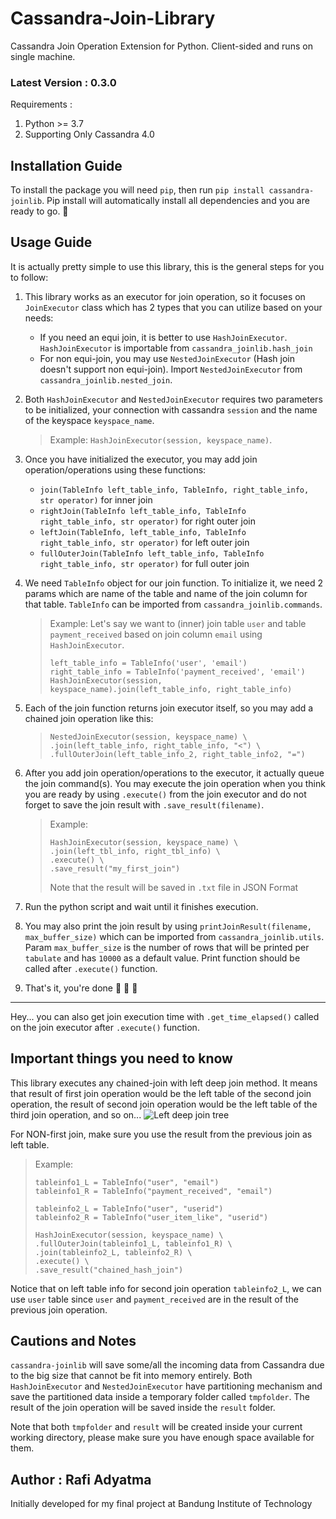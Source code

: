 # Cassandra-Join-Library
Cassandra Join Operation Extension for Python. Client-sided and runs on single machine.
### Latest Version : 0.3.0

Requirements :
1. Python >= 3.7
2. Supporting Only Cassandra 4.0

## Installation Guide
To install the package you will need `pip`, then run `pip install cassandra-joinlib`.
Pip install will automatically install all dependencies and you are ready to go. 🍻

## Usage Guide
It is actually pretty simple to use this library, this is the general steps for you to follow:
1. This library works as an executor for join operation, so it focuses on `JoinExecutor` class which has 2 types that you can utilize based on your needs:
    - If you need an equi join, it is better to use `HashJoinExecutor`. `HashJoinExecutor` is importable from `cassandra_joinlib.hash_join`
    - For non equi-join, you may use `NestedJoinExecutor` (Hash join doesn't support non equi-join). Import `NestedJoinExecutor` from `cassandra_joinlib.nested_join`. 
2. Both `HashJoinExecutor` and `NestedJoinExecutor` requires two parameters to be initialized, your connection with cassandra `session` and the name of the keyspace `keyspace_name`. 
    > Example: `HashJoinExecutor(session, keyspace_name)`.
4. Once you have initialized the executor, you may add join operation/operations using these functions:
   - `join(TableInfo left_table_info, TableInfo, right_table_info, str operator)` for inner join
   - `rightJoin(TableInfo left_table_info, TableInfo right_table_info, str operator)` for right outer join
   - `leftJoin(TableInfo, left_table_info, TableInfo right_table_info, str operator)` for left outer join
   - `fullOuterJoin(TableInfo left_table_info, TableInfo right_table_info, str operator)` for full outer join
5. We need `TableInfo` object for our join function. To initialize it, we need 2 params which are name of the table and name of the join column for that table. `TableInfo` can be imported from `cassandra_joinlib.commands`.
    > Example: Let's say we want to (inner) join table `user` and table `payment_received` based on join column `email` using `HashJoinExecutor`.
    > 
    > ```
    > left_table_info = TableInfo('user', 'email')
    > right_table_info = TableInfo('payment_received', 'email')
    > HashJoinExecutor(session, keyspace_name).join(left_table_info, right_table_info)
    > ```
5. Each of the join function returns join executor itself, so you may add a chained join operation like this:
    > ```
    > NestedJoinExecutor(session, keyspace_name) \
    > .join(left_table_info, right_table_info, "<") \
    > .fullOuterJoin(left_table_info_2, right_table_info2, "=")
    > ```
6. After you add join operation/operations to the executor, it actually queue the join command(s). You may execute the join operation when you think you are ready by using `.execute()` from the join executor and do not forget to save the join result with `.save_result(filename)`.
    > Example: 
    > ```
    > HashJoinExecutor(session, keyspace_name) \
    > .join(left_tbl_info, right_tbl_info) \
    > .execute() \
    > .save_result("my_first_join")
    > ```
    > Note that the result will be saved in `.txt` file in JSON Format

7. Run the python script and wait until it finishes execution. 
8. You may also print the join result by using `printJoinResult(filename, max_buffer_size)` which can be imported from `cassandra_joinlib.utils`. Param `max_buffer_size` is the number of rows that will be printed per `tabulate` and has `10000` as a default value. Print function should be called after `.execute()` function.
9. That's it, you're done 🥳 🥳 🥳
---

Hey... you can also get join execution time with `.get_time_elapsed()` called on the join executor after `.execute()` function.
## Important things you need to know
This library executes any chained-join with left deep join method. It means that result of first join operation would be the left table of the second join operation, the result of second join operation would be the left table of the third join operation, and so on...
![Left deep join tree](/assets/leftdeeptree.png)

For NON-first join, make sure you use the result from the previous join as left table. 
> Example:
> ```
> tableinfo1_L = TableInfo("user", "email")
> tableinfo1_R = TableInfo("payment_received", "email")
>
> tableinfo2_L = TableInfo("user", "userid")
> tableinfo2_R = TableInfo("user_item_like", "userid")
>
> HashJoinExecutor(session, keyspace_name) \
> .fullOuterJoin(tableinfo1_L, tableinfo1_R) \
> .join(tableinfo2_L, tableinfo2_R) \
> .execute() \
> .save_result("chained_hash_join")
> ```

Notice that on left table info for second join operation `tableinfo2_L`, we can use `user` table since `user` and `payment_received` are in the result of the previous join operation.

## Cautions and Notes
`cassandra-joinlib` will save some/all the incoming data from Cassandra due to the big size that cannot be fit into memory entirely. 
Both `HashJoinExecutor` and `NestedJoinExecutor` have partitioning mechanism and save the partitioned data inside a temporary folder called `tmpfolder`.
The result of the join operation will be saved inside the `result` folder.

Note that both `tmpfolder` and `result` will be created inside your current working directory, please make sure you have enough space available for them.




**Author : Rafi Adyatma**
---
Initially developed for my final project at Bandung Institute of Technology
